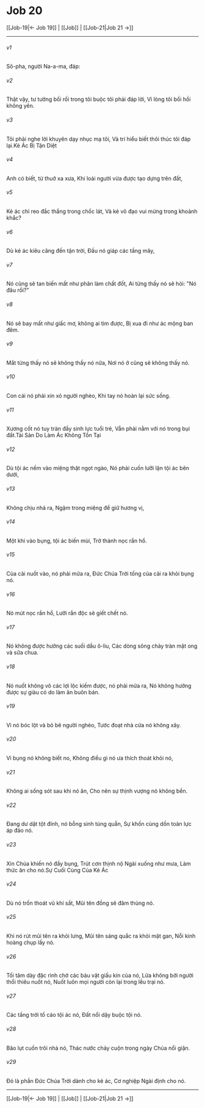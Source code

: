 # Job 20

[[Job-19|← Job 19]] | [[Job]] | [[Job-21|Job 21 →]]
***



###### v1 
Sô-pha, người Na-a-ma, đáp: 

###### v2 
Thật vậy, tư tưởng bối rối trong tôi buộc tôi phải đáp lời, Vì lòng tôi bồi hồi không yên. 

###### v3 
Tôi phải nghe lời khuyên dạy nhục mạ tôi, Và trí hiểu biết thôi thúc tôi đáp lại.Kẻ Ác Bị Tận Diệt 

###### v4 
Anh có biết, từ thuở xa xưa, Khi loài người vừa được tạo dựng trên đất, 

###### v5 
Kẻ ác chỉ reo đắc thắng trong chốc lát, Và kẻ vô đạo vui mừng trong khoảnh khắc? 

###### v6 
Dù kẻ ác kiêu căng đến tận trời, Đầu nó giáp các tầng mây, 

###### v7 
Nó cũng sẽ tan biến mất như phân làm chất đốt, Ai từng thấy nó sẽ hỏi: "Nó đâu rồi?" 

###### v8 
Nó sẽ bay mất như giấc mơ, không ai tìm được, Bị xua đi như ác mộng ban đêm. 

###### v9 
Mắt từng thấy nó sẽ không thấy nó nữa, Nơi nó ở cũng sẽ không thấy nó. 

###### v10 
Con cái nó phải xin xỏ người nghèo, Khi tay nó hoàn lại sức sống. 

###### v11 
Xương cốt nó tuy tràn đầy sinh lực tuổi trẻ, Vẫn phải nằm với nó trong bụi đất.Tài Sản Do Làm Ác Không Tồn Tại 

###### v12 
Dù tội ác nếm vào miệng thật ngọt ngào, Nó phải cuốn lưỡi lận tội ác bên dưới, 

###### v13 
Không chịu nhả ra, Ngậm trong miệng để giữ hương vị, 

###### v14 
Một khi vào bụng, tội ác biến mùi, Trở thành nọc rắn hổ. 

###### v15 
Của cải nuốt vào, nó phải mửa ra, Đức Chúa Trời tống của cải ra khỏi bụng nó. 

###### v16 
Nó mút nọc rắn hổ, Lưỡi rắn độc sẽ giết chết nó. 

###### v17 
Nó không được hưởng các suối dầu ô-liu, Các dòng sông chảy tràn mật ong và sữa chua. 

###### v18 
Nó nuốt không vô các lợi lộc kiếm được, nó phải mửa ra, Nó không hưởng được sự giàu có do làm ăn buôn bán. 

###### v19 
Vì nó bóc lột và bỏ bê người nghèo, Tước đoạt nhà cửa nó không xây. 

###### v20 
Vì bụng nó không biết no, Không điều gì nó ưa thích thoát khỏi nó, 

###### v21 
Không ai sống sót sau khi nó ăn, Cho nên sự thịnh vượng nó không bền. 

###### v22 
Đang dư dật tột đỉnh, nó bỗng sinh túng quẫn, Sự khốn cùng dồn toàn lực áp đảo nó. 

###### v23 
Xin Chúa khiến nó đầy bụng, Trút cơn thịnh nộ Ngài xuống như mưa, Làm thức ăn cho nó.Sự Cuối Cùng Của Kẻ Ác 

###### v24 
Dù nó trốn thoát vũ khí sắt, Mũi tên đồng sẽ đâm thủng nó. 

###### v25 
Khi nó rút mũi tên ra khỏi lưng, Mũi tên sáng quắc ra khỏi mật gan, Nỗi kinh hoàng chụp lấy nó. 

###### v26 
Tối tăm dày đặc rình chờ các báu vật giấu kín của nó, Lửa không bởi người thổi thiêu nuốt nó, Nuốt luôn mọi người còn lại trong lều trại nó. 

###### v27 
Các tầng trời tố cáo tội ác nó, Đất nổi dậy buộc tội nó. 

###### v28 
Bão lụt cuốn trôi nhà nó, Thác nước chảy cuộn trong ngày Chúa nổi giận. 

###### v29 
Đó là phần Đức Chúa Trời dành cho kẻ ác, Cơ nghiệp Ngài định cho nó.

***
[[Job-19|← Job 19]] | [[Job]] | [[Job-21|Job 21 →]]
